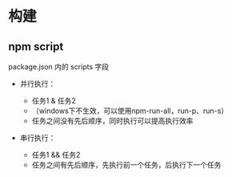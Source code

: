 # 构建

## npm script

package.json 内的 scripts 字段

- 并行执行： 
  
  - 任务1 & 任务2 
  - （windows下不生效，可以使用npm-run-all，run-p、run-s）
  - 任务之间没有先后顺序，同时执行可以提高执行效率

- 串行执行：

  - 任务1 && 任务2
  - 任务之间有先后顺序，先执行前一个任务，后执行下一个任务


